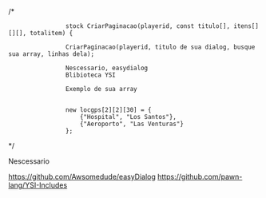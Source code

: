 /*
          
                    stock CriarPaginacao(playerid, const titulo[], itens[][][], totalitem) {
                    
                    CriarPaginacao(playerid, titulo de sua dialog, busque sua array, linhas dela);

                    Nescessario, easydialog
                    Blibioteca YSI

                    Exemplo de sua array

                    
                    new locgps[2][2][30] = {
                        {"Hospital", "Los Santos"},
                        {"Aeroporto", "Las Venturas"}
                    };
                    
*/

Nescessario

https://github.com/Awsomedude/easyDialog
https://github.com/pawn-lang/YSI-Includes
